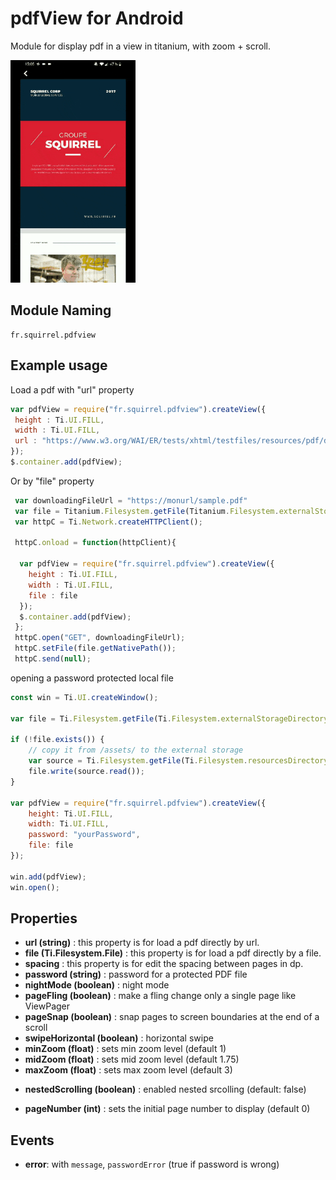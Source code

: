 
# pdfView for Android

Module for display pdf in a view in titanium, with zoom + scroll.


<img src="https://github.com/SquirrelMobile/pdfview/blob/master/screen/gifExample.gif?raw=true" width="200" >

## Module Naming

	fr.squirrel.pdfview

## Example usage
Load a pdf with "url" property

```js
var pdfView = require("fr.squirrel.pdfview").createView({
 height : Ti.UI.FILL,
 width : Ti.UI.FILL,
 url : "https://www.w3.org/WAI/ER/tests/xhtml/testfiles/resources/pdf/dummy.pdf"
});
$.container.add(pdfView);
```

Or by "file" property

```js
 var downloadingFileUrl = "https://monurl/sample.pdf"
 var file = Titanium.Filesystem.getFile(Titanium.Filesystem.externalStorageDirectory,"./sample.pdf");
 var httpC = Ti.Network.createHTTPClient();

 httpC.onload = function(httpClient){

  var pdfView = require("fr.squirrel.pdfview").createView({
    height : Ti.UI.FILL,
    width : Ti.UI.FILL,
    file : file
  });
  $.container.add(pdfView);
 };
 httpC.open("GET", downloadingFileUrl);
 httpC.setFile(file.getNativePath());
 httpC.send(null);
```

opening a password protected local file
```js
const win = Ti.UI.createWindow();

var file = Ti.Filesystem.getFile(Ti.Filesystem.externalStorageDirectory, "pwd.pdf");

if (!file.exists()) {
	// copy it from /assets/ to the external storage
	var source = Ti.Filesystem.getFile(Ti.Filesystem.resourcesDirectory, "pwd.pdf");
	file.write(source.read());
}

var pdfView = require("fr.squirrel.pdfview").createView({
	height: Ti.UI.FILL,
	width: Ti.UI.FILL,
	password: "yourPassword",
	file: file
});

win.add(pdfView);
win.open();
```

## Properties

- <b>url (string)</b> : this property is for load a pdf directly by url.
- <b>file (Ti.Filesystem.File)</b> : this property is for load a pdf directly by a file.
- <b>spacing</b> : this property is for edit the spacing between pages in dp.
- <b>password (string)</b> : password for a protected PDF file
- <b>nightMode (boolean)</b> : night mode
- <b>pageFling (boolean)</b> : make a fling change only a single page like ViewPager
- <b>pageSnap (boolean)</b> : snap pages to screen boundaries at the end of a scroll
- <b>swipeHorizontal (boolean)</b> : horizontal swipe
- <b>minZoom (float)</b> : sets min zoom level (default 1)
- <b>midZoom (float)</b> : sets mid zoom level (default 1.75)
- <b>maxZoom (float)</b> : sets max zoom level (default 3)
* <b>nestedScrolling (boolean)</b> : enabled nested srcolling (default: false)
- <b>pageNumber (int)</b> : sets the initial page number to display (default 0)

## Events

- <b>error</b>: with `message`, `passwordError` (true if password is wrong)
